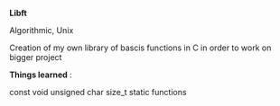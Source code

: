 **Libft**

Algorithmic, Unix

Creation of my own library of bascis functions in C in order to work on bigger project



__Things learned__ :

const void
unsigned char
size_t
static functions
